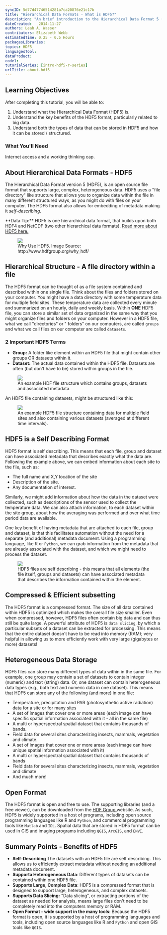 ```yaml
---
syncID: 5d77d47746514281a7ca20876e21c17b
title: "Hierarchical Data Formats - What is HDF5?"
description: "An brief introduction to the Hierarchical Data Format 5 (HDF5) file/data model. Learn about how HDF5 is structured and the benefits of using HDF5."
dateCreated:   2014-11-27
authors: Leah A. Wasser
contributors: Elizabeth Webb
estimatedTime: 0.25 - 0.5 Hours
packagesLibraries:
topics: HDF5
languagesTool:
dataProduct:
code1:
tutorialSeries: [intro-hdf5-r-series]
urlTitle: about-hdf5
---
```



<div id="ds-objectives" markdown="1">

## Learning Objectives
After completing this tutorial, you will be able to:
<ol>
<li>Understand what the Hierarchical Data Format (HDF5) is.</li>
<li>Understand the key benefits of the HDF5 format, particularly related to big data. </li>
<li>Understand both the types of data that can be stored in HDF5 and how it can be stored / structured.</li>
</ol>

<h3>What You'll Need</h3>
<p>Internet access and a working thinking cap.</p>

</div>

## About Hierarchical Data Formats - HDF5

The Hierarchical Data Format version 5 (HDF5), is an open source file format 
that supports large, complex, heterogeneous data. HDF5 uses a "file directory" 
like structure that allows you to organize data within the file in many different 
structured ways, as you might do with files on your computer. The HDF5 format 
also allows for embedding of metadata making it *self-describing*. 

<div id="ds-dataTip" markdown="1">
<i class="fa fa-star"></i>**Data Tip:** HDF5 is one hierarchical data format, 
that builds upon both HDF4 and NetCDF (two other hierarchical data formats). 
<a href="http://www.hdfgroup.org/why_hdf/" target="_blank"> Read  more about HDF5 here.</a>
</div>


<figure>
    <a href="{{ site.baseurl }}/images/whyHDF5.jpg"><img src="{{ site.baseurl }}/images/whyHDF5.jpg"></a>
    <figcaption>Why Use HDF5. Image Source: http://www.hdfgroup.org/why_hdf/</figcaption>
</figure>

## Hierarchical Structure - A file directory within a file

The HDF5 format can  be thought of as a file system contained and described 
within one single file. Think about the files and folders stored on your computer. 
You might have a data directory with some temperature data for multiple field 
sites. These temperature data are collected every minute and summarized on an 
hourly, daily and weekly basis. Within **ONE** HDF5 file, you can store a similar 
set of data organized in the same way that you might organize files and folders 
on your computer. However in a HDF5 file, what we call "directories" or "
folders" on our computers, are called `groups` and what we call files on our 
computer are called `datasets`. 

### 2 Important HDF5 Terms

* **Group:** A folder like element within an HDF5 file that might contain other 
groups OR datasets within it.
* **Dataset:** The actual data contained within the HDF5 file. Datasets are often 
(but don't have to be) stored within groups in the file.


<figure>
    <a href="{{ site.baseurl }}/images/HDf5/hdf5_structure4.jpg">
    <img src="{{ site.baseurl }}/images/HDf5/hdf5_structure4.jpg"></a>
    <figcaption>An example HDF file structure which contains groups, datasets and associated metadata.</figcaption>
</figure> 


An HDF5 file containing datasets, might be structured like this:  

<figure>
    <a href="{{ site.baseurl }}/images/HDf5/hdf5_structure3.jpg">
    <img src="{{ site.baseurl }}/images/HDf5/hdf5_structure3.jpg"></a>
    <figcaption>An example HDF5 file structure containing data for multiple field sites and also containing various datasets (averaged at different time intervals).</figcaption>
</figure> 


## HDF5 is a Self Describing Format

HDF5 format is self describing. This means that each file, group and dataset 
can have associated metadata that describes exactly what the data are. Following 
the example above, we can embed information about each site to the file, such as:

* The full name and X,Y location of the site
* Description of the site.
* Any documentation of interest.

Similarly, we might add information about how the data in the dataset were 
collected, such as descriptions of the sensor used to collect the temperature 
data. We can also attach information, to each dataset within the site group, 
about how the averaging was performed and over what time period data are available. 

One key benefit of having metadata that are attached to each file, group and 
dataset, is that this facilitates automation without the need for a separate 
(and additional) metadata document. Using a programming language, like R or 
`Python`, we can grab information from the metadata that are already associated 
with the dataset, and which we might need to process the dataset.

<figure>
    <a href="{{ site.baseurl }}/images/HDf5/hdf5_structure4.jpg">
    <img src="{{ site.baseurl }}/images/HDf5/hdf5_structure2.jpg"></a>
    <figcaption>HDF5 files are self describing - this means that all elements 
    (the file itself, groups and datasets) can have associated metadata that 
    describes the information contained within the element.</figcaption>
</figure> 

## Compressed & Efficient subsetting
The HDF5 format is a compressed format. The size of all data contained within 
HDF5 is optimized which makes the overall file size smaller. Even when 
compressed, however, HDF5 files often contain big data and can thus still be 
quite large. A powerful attribute of HDF5 is `data slicing`, by which a 
particular subsets of a dataset can be extracted for processing. This means that 
the entire dataset doesn't have to be read into memory (RAM); very helpful in 
allowing us to more efficiently work with very large (gigabytes or more) datasets! 

## Heterogeneous Data Storage
HDF5 files can store many different types of data within in the same file. For 
example, one group may contain a set of datasets to contain integer (numeric) 
and text (string) data. Or, one dataset can contain heterogeneous data types 
(e.g., both text and numeric data in one dataset). This means that HDF5 can store 
any of the following (and more) in one file:

* Temperature, precipitation and PAR (photosynthetic active radiation) data for 
a site or for many sites 
* A set of images that cover one or more areas (each image can have specific 
spatial information associated with it - all in the same file)
* A multi or hyperspectral spatial dataset that contains thousands of bands.
* Field data for several sites characterizing insects, mammals, vegetation and 
climate.
* A set of images that cover one or more areas (each image can have unique 
spatial information associated with it)
* A multi or hyperspectral spatial dataset that contains thousands of bands
* Field data for several sites characterizing insects, mammals, vegetation and 
climate
* And much more!

## Open Format 
The HDF5 format is open and free to use. The supporting libraries (and a free 
viewer), can be downloaded from the 
<a href="http://www.hdfgroup.org" target="_blank">HDF Group </a> 
website.  As such, HDF5 is widely supported in a host of programs, including 
open source programming languages like R and `Python`, and commercial 
programming tools like `Matlab` and `IDL`. Spatial data that are stored in HDF5 
format can be used in GIS and imaging programs including `QGIS`, `ArcGIS`, and 
`ENVI`.


## Summary Points - Benefits of HDF5 

* **Self-Describing** The datasets with an HDF5 file are self describing. This 
allows us to efficiently extract metadata without needing an additional metadata 
document.
* **Supporta Heterogeneous Data**: Different types of datasets can be contained 
within one HDF5 file. 
* **Supports Large, Complex Data**: HDF5 is a compressed format that is designed 
to support large, heterogeneous, and complex datasets. 
* **Supports Data Slicing:** "Data slicing", or extracting portions of the 
dataset as needed for  analysis, means large files don't need to be completely 
read into the computers memory or RAM.
* **Open Format -  wide support in the many tools**: Because the HDF5 format is 
open, it is supported by a host of programming languages and tools, including 
open source languages like R and `Python` and open GIS tools like `QGIS`.


